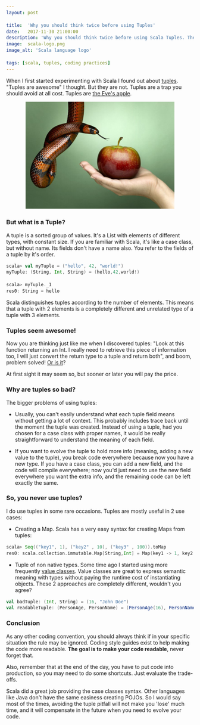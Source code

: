 ```yaml
---
layout: post

title:  'Why you should think twice before using Tuples'
date:   2017-11-30 21:00:00
description: 'Why you should think twice before using Scala Tuples. The problems of using tuples in Scala.'
image:  scala-logo.png
image_alt: 'Scala language logo'

tags: [scala, tuples, coding practices]
---
```


<span class="dropcap">W</span>hen I first started experimenting with Scala I found out about [tuples](http://www.scala-lang.org/api/2.12.3/scala/Tuple2.html). "Tuples are awesome" I thought. But they are not. Tuples are a trap you should avoid at all cost. Tuples are [the Eve's apple](https://en.wikipedia.org/wiki/Adam_and_Eve).

<p align='center'><img src='/assets/img/eve-apple.jpg' alt='Eve and the apple' title='Eve and the apple' width='400px'/></p>

### But what is a Tuple?

A tuple is a sorted group of values. It's a List with elements of different types, with constant size. If you are familiar with Scala, it's like a case class, but without name. Its fields don't have a name also. You refer to the fields of a tuple by it's order.

~~~scala
scala> val myTuple = ("hello", 42, "world!")
myTuple: (String, Int, String) = (hello,42,world!)

scala> myTuple._1
res0: String = hello
~~~

Scala distinguishes tuples according to the number of elements. This means that a tuple with 2 elements is a completely different and unrelated type of a tuple with 3 elements.

### Tuples seem awesome!

Now you are thinking just like me when I discovered tuples: "Look at this function returning an Int. I really need to retrieve this piece of information too, I will just convert the return type to a tuple and return both", and boom, problem solved! [Or is it](https://www.urbandictionary.com/define.php?term=Or%20is%20it)?

At first sight it may seem so, but sooner or later you will pay the price.

### Why are tuples so bad?

The bigger problems of using tuples:

- Usually, you can't easily understand what each tuple field means without getting a lot of context. This probably includes trace back until the moment the tuple was created. Instead of using a tuple, had you chosen for a case class with proper names, it would be really straightforward to understand the meaning of each field.

- If you want to evolve the tuple to hold more info (meaning, adding a new value to the tuple), you break code everywhere because now you have a new type. If you have a case class, you can add a new field, and the code will compile everywhere; now you'd just need to use the new field everywhere you want the extra info, and the remaining code can be left exactly the same.

### So, you never use tuples?

I do use tuples in some rare occasions. Tuples are mostly useful in 2 use cases:

- Creating a Map. Scala has a very easy syntax for creating Maps from tuples:

~~~scala
scala> Seq(("key1", 1), ("key2" , 10), ("key3" , 100)).toMap
res0: scala.collection.immutable.Map[String,Int] = Map(key1 -> 1, key2 -> 10, key3 -> 100)
~~~

- Tuple of non native types. Some time ago I started using more frequently [value classes](http://pedrorijo.com/blog/scala-interview-questions/#16-what-is-a-value-class). Value classes are great to express semantic meaning with types without paying the runtime cost of instantiating objects. These 2 approaches are completely different, wouldn't you agree?

~~~scala
val badTuple: (Int, String) = (16, "John Doe")
val readableTuple: (PersonAge, PersonName) = (PersonAge(16), PersonName("John Doe"))
~~~

### Conclusion

As any other coding convention, you should always think if in your specific situation the rule may be ignored. Coding style guides exist to help making the code more readable. **The goal is to make your code readable**, never forget that.

Also, remember that at the end of the day, you have to put code into production, so you may need to do some shortcuts. Just evaluate the trade-offs.

Scala did a great job providing the case classes syntax. Other languages like Java don't have the same easiness creating POJOs. So I would say most of the times, avoiding the tuple pitfall will not make you 'lose' much time, and it will compensate in the future when you need to evolve your code.
